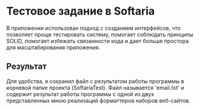 # Тестовое задание в Softaria
В приложении использован подход с созданием интерфейсов, что позволяет проще тестировать систему, помогает соблюдать принципы SOLID, помогает избежать связанности кода и дает больше простора для масштабирования приложения.

## Результат
Для удобства, я сохранил файл с результатом работы программы в корневой папке проекта (SoftariaTest). Файл называется 'email.txt' и содержит результат работы программы с одной из двух представленных мною реализаций форматтеров наборов веб-сайтов.
